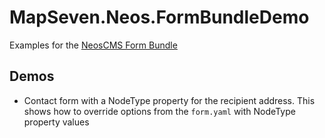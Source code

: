 # MapSeven.Neos.FormBundleDemo
Examples for the [NeosCMS Form Bundle](https://github.com/khuppenbauer/MapSeven.Neos.FormBundle)

## Demos
* Contact form with a NodeType property for the recipient address. This shows how to override options from the `form.yaml` with NodeType property values